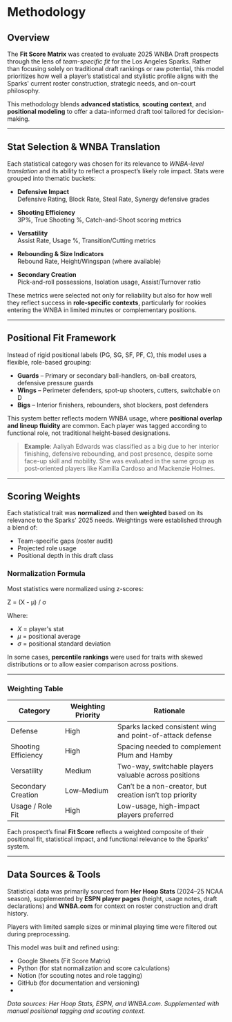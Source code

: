 # Methodology

## Overview

The **Fit Score Matrix** was created to evaluate 2025 WNBA Draft prospects through the lens of *team-specific fit* for the Los Angeles Sparks. Rather than focusing solely on traditional draft rankings or raw potential, this model prioritizes how well a player’s statistical and stylistic profile aligns with the Sparks' current roster construction, strategic needs, and on-court philosophy.

This methodology blends **advanced statistics**, **scouting context**, and **positional modeling** to offer a data-informed draft tool tailored for decision-making.

---

## Stat Selection & WNBA Translation

Each statistical category was chosen for its relevance to *WNBA-level translation* and its ability to reflect a prospect’s likely role impact. Stats were grouped into thematic buckets:

- **Defensive Impact**  
  Defensive Rating, Block Rate, Steal Rate, Synergy defensive grades

- **Shooting Efficiency**  
  3P%, True Shooting %, Catch-and-Shoot scoring metrics

- **Versatility**  
  Assist Rate, Usage %, Transition/Cutting metrics

- **Rebounding & Size Indicators**  
  Rebound Rate, Height/Wingspan (where available)

- **Secondary Creation**  
  Pick-and-roll possessions, Isolation usage, Assist/Turnover ratio

These metrics were selected not only for reliability but also for how well they reflect success in **role-specific contexts**, particularly for rookies entering the WNBA in limited minutes or complementary positions.

---

## Positional Fit Framework

Instead of rigid positional labels (PG, SG, SF, PF, C), this model uses a flexible, role-based grouping:

- **Guards** – Primary or secondary ball-handlers, on-ball creators, defensive pressure guards  
- **Wings** – Perimeter defenders, spot-up shooters, cutters, switchable on D  
- **Bigs** – Interior finishers, rebounders, shot blockers, post defenders

This system better reflects modern WNBA usage, where **positional overlap and lineup fluidity** are common. Each player was tagged according to functional role, not traditional height-based designations.

> **Example**: Aaliyah Edwards was classified as a big due to her interior finishing, defensive rebounding, and post presence, despite some face-up skill and mobility. She was evaluated in the same group as post-oriented players like Kamilla Cardoso and Mackenzie Holmes.


---

## Scoring Weights

Each statistical trait was **normalized** and then **weighted** based on its relevance to the Sparks' 2025 needs. Weightings were established through a blend of:

- Team-specific gaps (roster audit)  
- Projected role usage  
- Positional depth in this draft class

### Normalization Formula

Most statistics were normalized using z-scores:

Z = (X - μ) / σ

Where:  
- *X* = player's stat  
- *μ* = positional average  
- *σ* = positional standard deviation

In some cases, **percentile rankings** were used for traits with skewed distributions or to allow easier comparison across positions.

---

### Weighting Table

| Category              | Weighting Priority | Rationale |
|----------------------|--------------------|-----------|
| Defense              | High               | Sparks lacked consistent wing and point-of-attack defense |
| Shooting Efficiency  | High               | Spacing needed to complement Plum and Hamby |
| Versatility          | Medium             | Two-way, switchable players valuable across positions |
| Secondary Creation   | Low–Medium         | Can’t be a non-creator, but creation isn’t top priority |
| Usage / Role Fit     | High               | Low-usage, high-impact players preferred |

Each prospect’s final **Fit Score** reflects a weighted composite of their positional fit, statistical impact, and functional relevance to the Sparks' system.

---

## Data Sources & Tools

Statistical data was primarily sourced from **Her Hoop Stats** (2024–25 NCAA season), supplemented by **ESPN player pages** (height, usage notes, draft declarations) and **WNBA.com** for context on roster construction and draft history.

Players with limited sample sizes or minimal playing time were filtered out during preprocessing.

This model was built and refined using:

- Google Sheets (Fit Score Matrix)  
- Python (for stat normalization and score calculations)  
- Notion (for scouting notes and role tagging)  
- GitHub (for documentation and versioning)
- 
*Data sources: Her Hoop Stats, ESPN, and WNBA.com. Supplemented with manual positional tagging and scouting context.*

